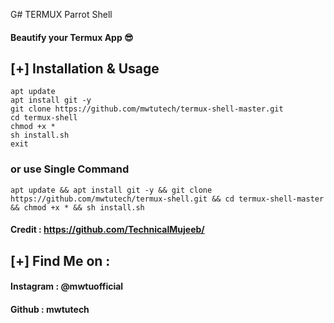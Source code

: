G# TERMUX Parrot Shell 
#### Beautify your Termux App 😎

## [+] Installation & Usage
```
apt update
apt install git -y
git clone https://github.com/mwtutech/termux-shell-master.git
cd termux-shell
chmod +x *
sh install.sh
exit
```
### or use Single Command
```
apt update && apt install git -y && git clone https://github.com/mwtutech/termux-shell.git && cd termux-shell-master && chmod +x * && sh install.sh
```

#### Credit : https://github.com/TechnicalMujeeb/

    
## [+] Find Me on :
#### Instagram : @mwtuofficial
#### Github : mwtutech
